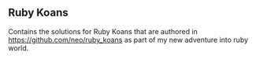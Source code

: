 ## Ruby Koans

Contains the solutions for Ruby Koans that are authored in https://github.com/neo/ruby_koans as part of my new adventure into ruby world.

